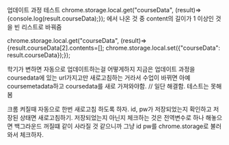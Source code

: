 업데이트 과정 테스트
chrome.storage.local.get("courseData", (result)=>{console.log(result.courseData);});
에서 나온 것 중 content의 길이가 1 이상인 것을 빈 리스트로 바꿔줌

chrome.storage.local.get("courseData", (result)=>{result.courseData[2].contents=[]; chrome.storage.local.set({"courseData": result.courseData});});



학기가 변하면 자동으로 업데이트하는걸 어떻게하지
지금은 업데이트 과정을 coursedata에 있는 url가지고만 새로고침하는 거라서
수업이 바뀌면 아예 coursemetadata하고 coursedata를 새로 가져와야함. // 일단 해결함. 테스트는 못해봄

크롬 켜질때 자동으로 한번 새로고침 하도록 하자.
id, pw가 저장되었는지 확인하고 저장된 상태면 새로고침하기.
저장되었는지 아닌지 체크하는 것은 전역변수로 하나 해놓으면 백그라운드 꺼질떄 같이 사라질 것 같으니까 그냥 id pw를 chrome.storage로 불러와서 체크하자.

